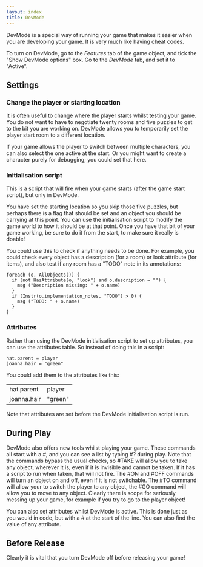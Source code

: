 ```yaml
---
layout: index
title: DevMode
---
```



DevMode is a special way of running your game that makes it easier when you are developing your game. It is very much like having cheat codes.

To turn on DevMode, go to the _Features_ tab of the game object, and tick the "Show DevMode options" box. Go to the _DevMode_ tab, and set it to "Active".

Settings
--------

### Change the player or starting location

It is often useful to change where the player starts whilst testing your game. You do not want to have to negotiate twenty rooms and five puzzles to get to the bit you are working on. DevMode allows you to temporarily set the player start room to a different location.

If your game allows the player to switch between multiple characters, you can also select the one active at the start. Or you might want to create a character purely for debugging; you could set that here.


### Initialisation script

This is a script that will fire when your game starts (after the game start script), but only in DevMode.

You have set the starting location so you skip those five puzzles, but perhaps there is a flag that should be set and an object you should be carrying at this point. You can use the initialisation script to modify the game world to how it should be at that point. Once you have that bit of your game working, be sure to do it from the start, to make sure it really is doable!

You could use this to check if anything needs to be done. For example, you could check every object has a description (for a room) or look attribute (for items), and also test if any room has a "TODO" note in its annotations:

```
foreach (o, AllObjects()) {
  if (not HasAttribute(o, "look") and o.description = "") {
    msg ("Description missing: " + o.name)
  }
  if (Instr(o.implementation_notes, "TODO") > 0) {
    msg ("TODO: " + o.name)
  }
}
```

### Attributes

Rather than using the DevMode initialisation script to set up attributes, you can use the attributes table. So instead of doing this in a script:

```
hat.parent = player
joanna.hair = "green"
```

You could add them to the attributes like this:

<table>
<tr><td>hat.parent</td><td>player</td></tr>
<tr><td>joanna.hair</td><td>"green"</td></tr>
</table>

Note that attributes are set before the DevMode initialisation script is run.


During Play
-----------

DevMode also offers new tools whilst playing your game. These commands all start with a #, and you can see a list by typing #? during play. Note that the commands bypass the usual checks, so #TAKE will allow you to take any object, wherever it is, even if it is invisible and cannot be taken. If it has a script to run when taken, that will not fire. The #ON and #OFF commands will turn an object on and off, even if it is not switchable. The #TO command will allow your to switch the player to any object, the #GO command will allow you to move to any object. Clearly there is scope for seriously messing up your game, for example if you try to go to the player object!

You can also set attributes whilst DevMode is active. This is done just as you would in code, but with a # at the start of the line. You can also find the value of any attribute.


Before Release
--------------

Clearly it is vital that you turn DevMode off before releasing your game!